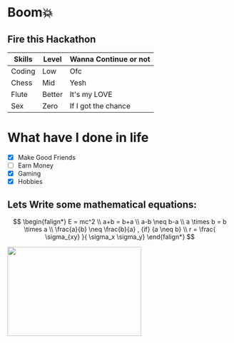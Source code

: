 <script type="text/javascript" async
  src="https://cdn.jsdelivr.net/npm/mathjax@3/es5/tex-mml-chtml.js">
</script>

# Boom💥
## Fire this Hackathon

| Skills | Level | Wanna Continue or not |
| ------- | ------ | ----- |
| Coding | Low | Ofc |
| Chess | Mid | Yesh |
| Flute | Better | It's my LOVE |
| Sex | Zero | If I got the chance |

# What have I done in life
- [x] Make Good Friends
- [ ] Earn Money
- [x] Gaming
- [x] Hobbies

## Lets Write some mathematical equations:

$$
\begin{falign*}
E = mc^2 \\
a+b = b+a \\
a-b \neq b-a \\
a \times b = b \times a \\
\frac{a}{b} \neq \frac{b}{a} , {if} {a \neq b} \\
r = \frac{ \sigma_{xy} }{ \sigma_x \sigma_y}
\end{falign*}
$$



<img src="https://budleaf.com/wp-content/uploads/2023/08/Adrak-masala-chai-scaled.jpeg" width="300" height="200">

